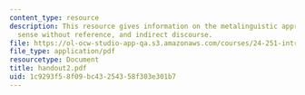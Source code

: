 ```yaml
---
content_type: resource
description: This resource gives information on the metalinguistic approach to identity,
  sense without reference, and indirect discourse.
file: https://ol-ocw-studio-app-qa.s3.amazonaws.com/courses/24-251-introduction-to-philosophy-of-language-spring-2005/1c9293f58f09bc43254358f303e301b7_handout2.pdf
file_type: application/pdf
resourcetype: Document
title: handout2.pdf
uid: 1c9293f5-8f09-bc43-2543-58f303e301b7
---
```

